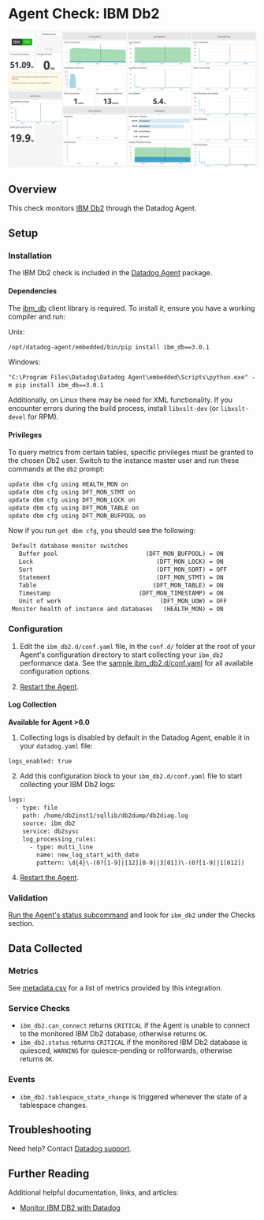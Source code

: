 # Agent Check: IBM Db2

![default dashboard][1]

## Overview

This check monitors [IBM Db2][2] through the Datadog Agent.

## Setup

### Installation

The IBM Db2 check is included in the [Datadog Agent][3] package.

#### Dependencies

The [ibm_db][4] client library is required. To install it, ensure you have a working compiler and run:

Unix:

```
/opt/datadog-agent/embedded/bin/pip install ibm_db==3.0.1
```

Windows:

```
"C:\Program Files\Datadog\Datadog Agent\embedded\Scripts\python.exe" -m pip install ibm_db==3.0.1
```

Additionally, on Linux there may be need for XML functionality. If you encounter errors during
the build process, install `libxslt-dev` (or `libxslt-devel` for RPM).

#### Privileges

To query metrics from certain tables, specific privileges must be granted to the chosen Db2 user.
Switch to the instance master user and run these commands at the `db2` prompt:

```
update dbm cfg using HEALTH_MON on
update dbm cfg using DFT_MON_STMT on
update dbm cfg using DFT_MON_LOCK on
update dbm cfg using DFT_MON_TABLE on
update dbm cfg using DFT_MON_BUFPOOL on
```

Now if you run `get dbm cfg`, you should see the following:

```
 Default database monitor switches
   Buffer pool                         (DFT_MON_BUFPOOL) = ON
   Lock                                   (DFT_MON_LOCK) = ON
   Sort                                   (DFT_MON_SORT) = OFF
   Statement                              (DFT_MON_STMT) = ON
   Table                                 (DFT_MON_TABLE) = ON
   Timestamp                         (DFT_MON_TIMESTAMP) = ON
   Unit of work                            (DFT_MON_UOW) = OFF
 Monitor health of instance and databases   (HEALTH_MON) = ON
```

### Configuration

1. Edit the `ibm_db2.d/conf.yaml` file, in the `conf.d/` folder at the root of your Agent's configuration directory to start collecting your `ibm_db2` performance data. See the [sample ibm_db2.d/conf.yaml][5] for all available configuration options.

2. [Restart the Agent][6].

#### Log Collection

**Available for Agent >6.0**

1. Collecting logs is disabled by default in the Datadog Agent, enable it in your `datadog.yaml` file:

```
logs_enabled: true
```

2. Add this configuration block to your `ibm_db2.d/conf.yaml` file to start collecting your IBM Db2 logs:

```
logs:
  - type: file
    path: /home/db2inst1/sqllib/db2dump/db2diag.log
    source: ibm_db2
    service: db2sysc
    log_processing_rules:
      - type: multi_line
        name: new_log_start_with_date
        pattern: \d{4}\-(0?[1-9]|[12][0-9]|3[01])\-(0?[1-9]|1[012])
```

4. [Restart the Agent][6].

### Validation

[Run the Agent's status subcommand][7] and look for `ibm_db2` under the Checks section.

## Data Collected

### Metrics

See [metadata.csv][8] for a list of metrics provided by this integration.

### Service Checks

- `ibm_db2.can_connect` returns `CRITICAL` if the Agent is unable to connect to
  the monitored IBM Db2 database, otherwise returns `OK`.
- `ibm_db2.status` returns `CRITICAL` if the monitored IBM Db2 database is
  quiesced, `WARNING` for quiesce-pending or rollforwards, otherwise returns `OK`.

### Events

- `ibm_db2.tablespace_state_change` is triggered whenever the state of a tablespace changes.

## Troubleshooting

Need help? Contact [Datadog support][9].

## Further Reading

Additional helpful documentation, links, and articles:

- [Monitor IBM DB2 with Datadog][10]


[1]: https://raw.githubusercontent.com/DataDog/integrations-core/master/ibm_db2/assets/images/dashboard_overview.png
[2]: https://www.ibm.com/analytics/us/en/db2
[3]: https://docs.datadoghq.com/agent
[4]: https://github.com/ibmdb/python-ibmdb/tree/master/IBM_DB/ibm_db
[5]: https://github.com/DataDog/integrations-core/blob/master/ibm_db2/datadog_checks/ibm_db2/data/conf.yaml.example
[6]: https://docs.datadoghq.com/agent/guide/agent-commands/#start-stop-restart-the-agent
[7]: https://docs.datadoghq.com/agent/guide/agent-commands/#agent-status-and-information
[8]: https://github.com/DataDog/integrations-core/blob/master/ibm_db2/metadata.csv
[9]: https://docs.datadoghq.com/help
[10]: https://www.datadoghq.com/blog/monitor-db2-with-datadog/
